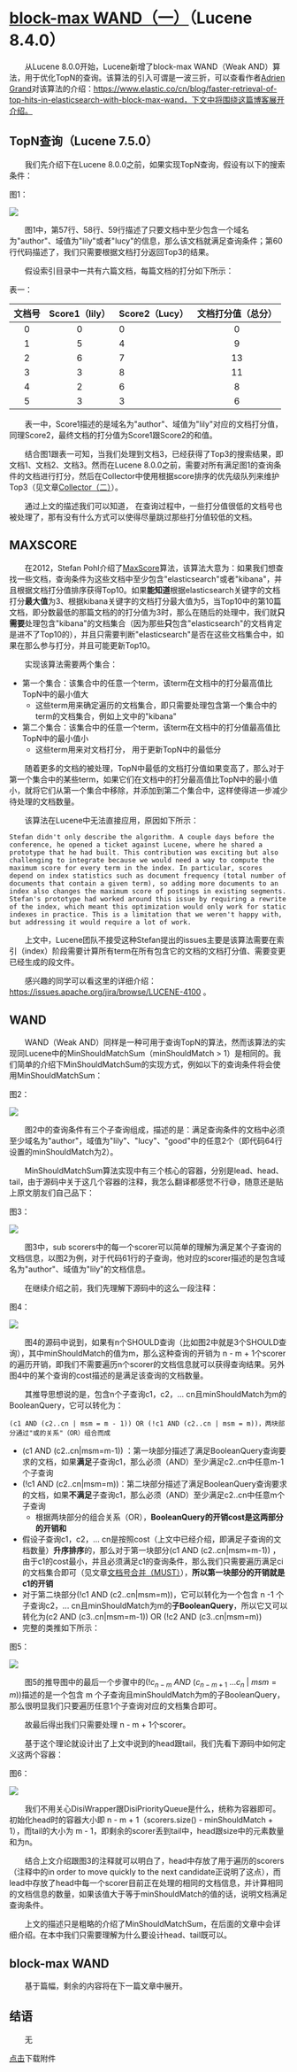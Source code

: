 # [block-max WAND（一）](https://www.amazingkoala.com.cn/Lucene/Search/)（Lucene 8.4.0）

&emsp;&emsp;从Lucene 8.0.0开始，Lucene新增了block-max WAND（Weak AND）算法，用于优化TopN的查询。该算法的引入可谓是一波三折，可以查看作者[Adrien Grand](https://www.elastic.co/cn/blog/author/adrien-grand)对该算法的介绍：https://www.elastic.co/cn/blog/faster-retrieval-of-top-hits-in-elasticsearch-with-block-max-wand，下文中将围绕这篇博客展开介绍。

## TopN查询（Lucene 7.5.0）

&emsp;&emsp;我们先介绍下在Lucene 8.0.0之前，如果实现TopN查询，假设有以下的搜索条件：

图1：

<img src="block-max-WAND（一）-image/1.png">

&emsp;&emsp;图1中，第57行、58行、59行描述了只要文档中至少包含一个域名为"author"、域值为"lily"或者"lucy"的信息，那么该文档就满足查询条件；第60行代码描述了，我们只需要根据文档打分返回Top3的结果。

&emsp;&emsp;假设索引目录中一共有六篇文档，每篇文档的打分如下所示：

表一：

| 文档号 | Score1（lily） | Score2（Lucy） | 文档打分值（总分） |
| :----: | :------------: | -------------- | :----------------: |
|   0    |       0        | 0              |         0          |
|   1    |       5        | 4              |         9          |
|   2    |       6        | 7              |         13         |
|   3    |       3        | 8              |         11         |
|   4    |       2        | 6              |         8          |
|   5    |       3        | 3              |         6          |

&emsp;&emsp;表一中，Score1描述的是域名为"author"、域值为"lily"对应的文档打分值，同理Score2，最终文档的打分值为Score1跟Score2的和值。

&emsp;&emsp;结合图1跟表一可知，当我们处理到文档3，已经获得了Top3的搜索结果，即文档1、文档2、文档3。然而在Lucene 8.0.0之前，需要对所有满足图1的查询条件的文档进行打分，然后在Collector中使用根据score排序的优先级队列来维护Top3（见文章[Collector（二）](https://www.amazingkoala.com.cn/Lucene/Search/2019/0813/83.html)）。

&emsp;&emsp;通过上文的描述我们可以知道， 在查询过程中，一些打分值很低的文档号也被处理了，那有没有什么方式可以使得尽量跳过那些打分值较低的文档。

## MAXSCORE

&emsp;&emsp;在2012，Stefan Pohl介绍了[MaxScore](https://dl.acm.org/doi/10.1016/0306-4573%2895%2900020-H)算法，该算法大意为：如果我们想查找一些文档，查询条件为这些文档中至少包含"elasticsearch"或者"kibana"，并且根据文档打分值排序获得Top10。如果**能知道**根据elasticsearch关键字的文档打分**最大值**为3、根据kibana关键字的文档打分最大值为5，当Top10中的第10篇文档，即分数最低的那篇文档的的打分值为3时，那么在随后的处理中，我们就**只需要**处理包含"kibana"的文档集合（因为那些**只**包含"elasticsearch"的文档肯定是进不了Top10的），并且只需要判断"elasticsearch"是否在这些文档集合中，如果在那么参与打分，并且可能更新Top10。

&emsp;&emsp;实现该算法需要两个集合：

- 第一个集合：该集合中的任意一个term，该term在文档中的打分最高值比TopN中的最小值大
  - 这些term用来确定遍历的文档集合，即只需要处理包含第一个集合中的term的文档集合，例如上文中的"kibana"
- 第二个集合：该集合中的任意一个term，该term在文档中的打分值最高值比TopN中的最小值小
  - 这些term用来对文档打分， 用于更新TopN中的最低分

&emsp;&emsp;随着更多的文档的被处理，TopN中最低的文档打分值如果变高了，那么对于第一个集合中的某些term，如果它们在文档中的打分最高值比TopN中的最小值小，就将它们从第一个集合中移除，并添加到第二个集合中，这样使得进一步减少待处理的文档数量。

&emsp;&emsp;该算法在Lucene中无法直接应用，原因如下所示：

```text
Stefan didn't only describe the algorithm. A couple days before the conference, he opened a ticket against Lucene, where he shared a prototype that he had built. This contribution was exciting but also challenging to integrate because we would need a way to compute the maximum score for every term in the index. In particular, scores depend on index statistics such as document frequency (total number of documents that contain a given term), so adding more documents to an index also changes the maximum score of postings in existing segments. Stefan's prototype had worked around this issue by requiring a rewrite of the index, which meant this optimization would only work for static indexes in practice. This is a limitation that we weren't happy with, but addressing it would require a lot of work.
```

&emsp;&emsp;上文中，Lucene团队不接受这种Stefan提出的issues主要是该算法需要在索引（index）阶段需要计算所有term在所有包含它的文档的文档打分值、需要变更已经生成的段文件。

&emsp;&emsp;感兴趣的同学可以看这里的详细介绍：https://issues.apache.org/jira/browse/LUCENE-4100 。

## WAND

&emsp;&emsp;WAND（Weak AND）同样是一种可用于查询TopN的算法，然而该算法的实现同Lucene中的MinShouldMatchSum（minShouldMatch > 1）是相同的。我们简单的介绍下MinShouldMatchSum的实现方式，例如以下的查询条件将会使用MinShouldMatchSum：

图2：

<img src="block-max-WAND（一）-image/2.png">

&emsp;&emsp;图2中的查询条件有三个子查询组成，描述的是：满足查询条件的文档中必须至少域名为"author"，域值为"lily"、"lucy"、"good"中的任意2个（即代码64行设置的minShouldMatch为2）。

&emsp;&emsp;MinShouldMatchSum算法实现中有三个核心的容器，分别是lead、head、tail，由于源码中关于这几个容器的注释，我怎么翻译都感觉不行😅，随意还是贴上原文朋友们自己品下：

图3：

<img src="block-max-WAND（一）-image/3.png">

&emsp;&emsp;图3中，sub scorers中的每一个scorer可以简单的理解为满足某个子查询的文档信息，以图2为例，对于代码61行的子查询，他对应的scorer描述的是包含域名为"author"、域值为"lily"的文档信息。

&emsp;&emsp;在继续介绍之前，我们先理解下源码中的这么一段注释：

图4：

<img src="block-max-WAND（一）-image/4.png">

&emsp;&emsp;图4的源码中说到，如果有n个SHOULD查询（比如图2中就是3个SHOULD查询），其中minShouldMatch的值为m，那么这种查询的开销为 n - m + 1个scorer的遍历开销，即我们不需要遍历n个scorer的文档信息就可以获得查询结果。另外图4中的某个查询的cost描述的是满足该查询的文档数量。

&emsp;&emsp;其推导思想说的是，包含n个子查询c1，c2，... cn且minShouldMatch为m的BooleanQuery，它可以转化为：

```text
(c1 AND (c2..cn | msm = m - 1)) OR (!c1 AND (c2..cn | msm = m))，两块部分通过"或的关系"（OR）组合而成
```

- (c1 AND (c2..cn|msm=m-1)) ：第一块部分描述了满足BooleanQuery查询要求的文档，如果**满足**子查询c1，那么必须（AND）至少满足c2..cn中任意m-1个子查询
-  (!c1 AND (c2..cn|msm=m))：第二块部分描述了满足BooleanQuery查询要求的文档，如果**不满足**子查询c1，那么必须（AND）至少满足c2..cn中任意m个子查询
	- 根据两块部分的组合关系（OR），**BooleanQuery的开销cost是这两部分的开销和**
- 假设子查询c1，c2，... cn是按照cost（上文中已经介绍，即满足子查询的文档数量）**升序排序**的，那么对于第一块部分(c1 AND (c2..cn|msm=m-1)) ，由于c1的cost最小，并且必须满足c1的查询条件，那么我们只需要遍历满足ci的文档集合即可（见文章[文档号合并（MUST）](https://www.amazingkoala.com.cn/Lucene/Search/2018/1218/27.html)），**所以第一块部分的开销就是c1的开销**
- 对于第二块部分(!c1 AND (c2..cn|msm=m))，它可以转化为一个包含 n -1 个子查询c2，... cn且minShouldMatch为m的**子BooleanQuery**，所以它又可以转化为(c2 AND (c3..cn|msm=m-1)) OR (!c2 AND (c3..cn|msm=m))
- 完整的类推如下所示：

图5：

<img src="block-max-WAND（一）-image/5.png">

&emsp;&emsp;图5的推导图中的最后一个步骤中的$(!c_{n-m}\ AND\ (c_{n-m+1}\ ... c_n\ |\ msm=m))$描述的是一个包含 m 个子查询且minShouldMatch为m的子BooleanQuery，那么很明显我们只要遍历任意1个子查询对应的文档集合即可。

&emsp;&emsp;故最后得出我们只需要处理 n - m + 1个scorer。

&emsp;&emsp;基于这个理论就设计出了上文中说到的head跟tail，我们先看下源码中如何定义这两个容器：

图6：

<img src="block-max-WAND（一）-image/6.png">

&emsp;&emsp;我们不用关心DisiWrapper跟DisiPriorityQueue是什么，统称为容器即可。初始化head时的容器大小即 n - m + 1（scorers.size() - minShouldMatch + 1），而tail的大小为 m - 1，即剩余的scorer丢到tail中，head跟size中的元素数量和为n。

&emsp;&emsp;结合上文介绍跟图3的注释就可以明白了，head中存放了用于遍历的scorers（注释中的in order to move quickly to the next candidate正说明了这点），而lead中存放了head中每一个scorer目前正在处理的相同的文档信息，并计算相同的文档信息的数量，如果该值大于等于minShouldMatch的值的话，说明文档满足查询条件。

&emsp;&emsp;上文的描述只是粗略的介绍了MinShouldMatchSum，在后面的文章中会详细介绍。在本中我们只需要理解为什么要设计head、tail既可以。

## block-max WAND

&emsp;&emsp;基于篇幅，剩余的内容将在下一篇文章中展开。

## 结语 

&emsp;&emsp;无

[点击](http://www.amazingkoala.com.cn/attachment/Lucene/Search/block-max-WAND/block-max-WAND（一）/block-max-WAND（一）.zip)下载附件

